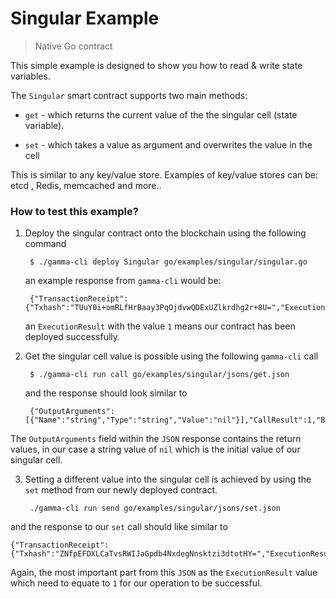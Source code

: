 # Singular Example

> Native Go contract

This simple example is designed to show you how to read & write state variables.

The `Singular` smart contract supports two main methods:

* `get` - which returns the current value of the the singular cell (state variable).

* `set` - which takes a value as argument and overwrites the value in the cell

This is similar to any key/value store. Examples of key/value stores can be: etcd , Redis, memcached and more..

### How to test this example?

1. Deploy the singular contract onto the blockchain
   using the following command
   
        $ ./gamma-cli deploy Singular go/examples/singular/singular.go

   an example response from `gamma-cli` would be:
   
        {"TransactionReceipt":{"Txhash":"TUuY0i+omRLfHrBaay3PqOjdvwQDExUZlkrdhg2r+8U=","ExecutionResult":1,"OutputArguments":null},"TransactionStatus":1,"BlockHeight":136,"BlockTimestamp":0}
    
    an `ExecutionResult` with the value `1` means our contract has been deployed successfully. 

2. Get the singular cell value is possible using the following `gamma-cli` call

        $ ./gamma-cli run call go/examples/singular/jsons/get.json
        
   and the response should look similar to
   
        {"OutputArguments":[{"Name":"string","Type":"string","Value":"nil"}],"CallResult":1,"BlockHeight":187,"BlockTimestamp":0}
        
The `OutputArguments` field within the `JSON` response contains the return values, in our case a string value of `nil`
which is the initial value of our singular cell.

3. Setting a different value into the singular cell is achieved by using the `set` method from our newly deployed 
contract.

        ./gamma-cli run send go/examples/singular/jsons/set.json
        
and the response to our `set` call should like similar to

    {"TransactionReceipt":{"Txhash":"ZNfpEFDXLCaTvsRWIJaGpdb4NxdegNnsktzi3dtotHY=","ExecutionResult":1,"OutputArguments":null},"TransactionStatus":1,"BlockHeight":233,"BlockTimestamp":0}
    
Again, the most important part from this `JSON` as the `ExecutionResult` value which need to equate to `1` for our operation to be successful.
    
